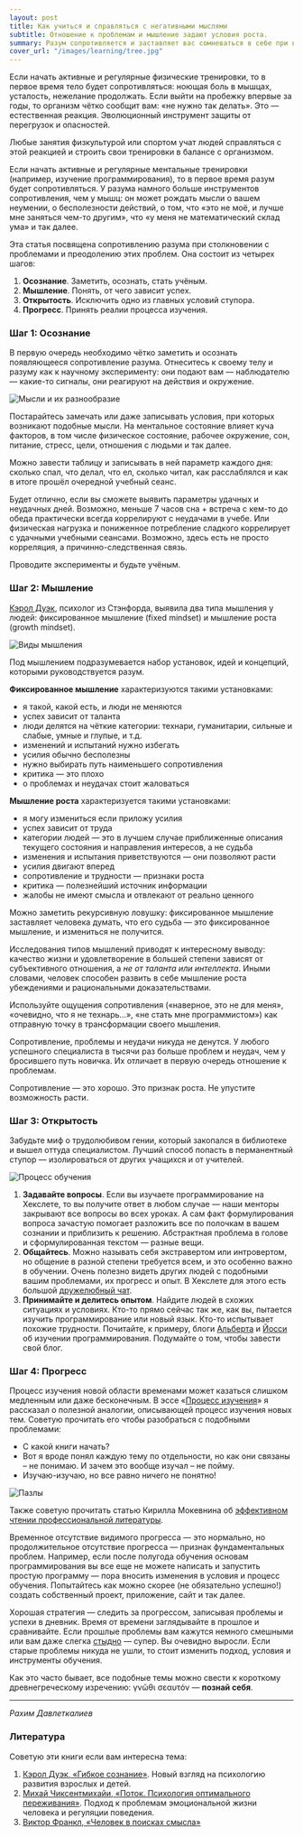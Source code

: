 ```yaml
---
layout: post
title: Как учиться и справляться с негативными мыслями
subtitle: Отношение к проблемам и мышление задают условия роста.
summary: Разум сопротивляется и заставляет вас сомневаться в себе при возникновении проблем. Это нормально. Нужно научиться воспринимать это.
cover_url: "/images/learning/tree.jpg"
---
```


Если начать активные и регулярные физические тренировки, то в первое время тело будет сопротивляться: ноющая боль в мышцах, усталость, нежелание продолжать. Если выйти на пробежку впервые за годы, то организм чётко сообщит вам: «не нужно так делать». Это — естественная реакция. Эволюционный инструмент защиты от перегрузок и опасностей. 

Любые занятия физкультурой или спортом учат людей справляться с этой реакцией и строить свои тренировки в балансе с организмом.

Если начать активные и регулярные ментальные тренировки (например, изучение программирования), то в первое время разум будет сопротивляться. У разума намного больше инструментов сопротивления, чем у мышц: он может рождать мысли о вашем неумении, о бесполезности действий, о том, что «это не моё, и лучше мне заняться чем-то другим», что «у меня не математический склад ума» и так далее.

Эта статья посвящена сопротивлению разума при столкновении с проблемами и преодолению этих проблем. Она состоит из четырех шагов:

1. **Осознание**. Заметить, осознать, стать учёным.
2. **Мышление**. Понять, от чего зависит успех.
3. **Открытость**. Исключить одно из главных условий ступора.
4. **Прогресс**. Принять реалии процесса изучения.

### Шаг 1: Осознание

В первую очередь необходимо чётко заметить и осознать появляющееся сопротивление разума. Отнеситесь к своему телу и разуму как к научному эксперименту: они подают вам — наблюдателю — какие-то сигналы, они реагируют на действия и окружение. 

![Мысли и их разнообразие](/images/learning/learning_1.png)

Постарайтесь замечать или даже записывать условия, при которых возникают подобные мысли. На ментальное состояние влияет куча факторов, в том числе физическое состояние, рабочее окружение, сон, питание, стресс, цели, отношения с людьми и так далее. 

Можно завести таблицу и записывать в ней параметр каждого дня: сколько спал, что делал, что ел, сколько читал, как расслаблялся и как в итоге прошёл очередной учебный сеанс. 

Будет отлично, если вы сможете выявить параметры удачных и неудачных дней. Возможно, меньше 7 часов сна + встреча с кем-то до обеда практически всегда коррелируют с неудачами в учебе. Или физическая нагрузка и пониженное потребление сладкого коррелирует с удачными учебными сеансами. Возможно, здесь есть не просто корреляция, а причинно-следственная связь.

Проводите эксперименты и будьте учёным. 

### Шаг 2: Мышление

[Кэрол Дуэк](https://en.wikipedia.org/wiki/Carol_Dweck), психолог из Стэнфорда, выявила два типа мышления у людей: фиксированное мышление (fixed mindset) и мышление роста (growth mindset). 

![Виды мышления](/images/learning/learning_2.png)

Под мышлением подразумевается набор установок, идей и концепций, которыми руководствуется разум.

**Фиксированное мышление** характеризуются такими установками:

- я такой, какой есть, и люди не меняются
- успех зависит от таланта
- люди делятся на чёткие категории: технари, гуманитарии, сильные и слабые, умные и глупые, и т.д.
- изменений и испытаний нужно избегать
- усилия обычно бесполезны
- нужно выбирать путь наименьшего сопротивления
- критика — это плохо
- о проблемах и неудачах стоит жаловаться

**Мышление роста** характеризуется такими установками:

- я могу измениться если приложу усилия
- успех зависит от труда
- категории людей — это в лучшем случае приближенные описания текущего состояния и направления интересов, а не судьба
- изменения и испытания приветствуются — они позволяют расти
- усилия двигают вперед
- сопротивление и трудности — признаки роста
- критика — полезнейший источник информации
- жалобы не имеют смысла и отвлекают от реально ценного

Можно заметить рекурсивную ловушку: фиксированное мышление заставляет человека думать, что его судьба — это фиксированное мышление, и измениться не получится.

Исследования типов мышлений приводят к интересному выводу: качество жизни и удовлетворение в большей степени зависят от субъективного отношения, а *не от таланта или интеллекта*. Иными словами, человек способен развить в себе мышление роста убеждениями и рациональными доказательствами. 

Используйте ощущения сопротивления («наверное, это не для меня», «очевидно, что я не технарь...», «не стать мне программистом») как отправную точку в трансформации своего мышления. 

Сопротивление, проблемы и неудачи никуда не денутся. У любого успешного специалиста в тысячи раз больше проблем и неудач, чем у бросившего путь новичка. Их отличает в первую очередь отношение к проблемам.

Сопротивление — это хорошо. Это признак роста. Не упустите возможность расти.

### Шаг 3: Открытость

Забудьте миф о трудолюбивом гении, который закопался в библиотеке и вышел оттуда специалистом. Лучший способ попасть в перманентный ступор — изолироваться от других учащихся и от учителей.

![Процесс обучения](/images/learning/learning_3.png)

1. **Задавайте вопросы**. Если вы изучаете программирование на Хекслете, то вы получите ответ в любом случае — наши менторы закрывают все вопросы во всех уроках. А сам факт формулирования вопроса зачастую помогает разложить все по полочкам в вашем сознании и приблизить к решению. Абстрактная проблема в голове и сформулированная текстом — разные вещи.
2. **Общайтесь**. Можно называть себя экстравертом или интровертом, но общение в разной степени требуется всем, и это особенно важно в обучении. Очень полезно видеть других людей с подобными вашим проблемами, их прогресс и опыт. В Хекслете для этого есть большой [дружелюбный чат](https://slack-ru.hexlet.io/).
3. **Принимайте и делитесь опытом**. Найдите людей в схожих ситуациях и условиях. Кто-то прямо сейчас так же, как вы, пытается изучить программирование или новый язык. Кто-то испытывает похожие трудности. Почитайте, к примеру, блоги [Альберта](https://medium.com/@sayoBye) и [Йосси](https://joisadler.me/) об изучении программирования. Подумайте о том, чтобы завести свой блог.

### Шаг 4: Прогресс

Процесс изучения новой области временами может казаться слишком медленным или даже бесконечным. В эссе «[Процесс изучения](https://rakh.im/learning/)» я рассказал о полезной аналогии, описывающей процесс изучения новых тем. Советую прочитать его чтобы разобраться с подобными проблемами:

- С какой книги начать?
- Вот я вроде понял каждую тему по отдельности, но как они связаны – не понимаю. И зачем это вообще изучал – не пойму.
- Изучаю-изучаю, но все равно ничего не понятно!

![Пазлы](/images/learning/learning_4.png)

Также советую прочитать статью Кирилла Мокевнина об [эффективном чтении профессиональной литературы](https://ru.hexlet.io/blog/posts/how-to-read-books). 

Временное отсутствие видимого прогресса — это нормально, но продолжительное отсутствие прогресса — признак фундаментальных проблем. Например, если после полугода обучения основам программирования вы все еще не можете написать и запустить простую программу — пора вносить изменения в условия и процесс обучения. Попытайтесь как можно скорее (не обязательно успешно!) создать собственный проект, приложение, сайт и так далее. 

Хорошая стратегия — следить за прогрессом, записывая проблемы и успехи в дневник. Время от времени заглядывайте в прошлое и сравнивайте. Если прошлые проблемы вам кажутся немного смешными или вам даже слегка [стыдно](https://hello.rakh.im/how_to_evaluate_personal_growth/) — супер. Вы очевидно выросли. Если старые проблемы никуда не ушли, то стоит изменить подход, условия и инструменты обучения.

Как это часто бывает, все подобные темы можно свести к короткому древнегреческому изречению: γνῶθι σεαυτόν — **познай себя**.

---

*Рахим Давлеткалиев*


### Литература

Советую эти книги если вам интересна тема:

1. [Кэрол Дуэк, «Гибкое сознание»](https://www.mann-ivanov-ferber.ru/books/mif/mindset/). Новый взгляд на психологию развития взрослых и детей.
2. [Михай Чиксентмихайи, «Поток. Психология оптимального переживания»](https://www.ozon.ru/context/detail/id/6233608/?partner=hexlet). Подход к проблемам эмоциональной жизни человека и регуляции поведения.
3. [Виктор Франкл, «Человек в поисках смысла»](https://www.ozon.ru/context/detail/id/10512826/?partner=hexlet)
